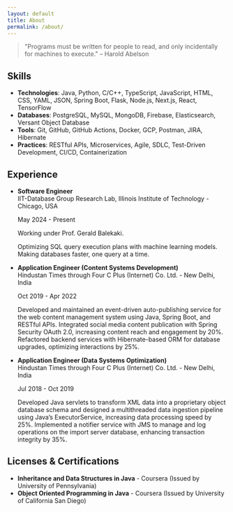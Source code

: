 ```yaml
---
layout: default
title: About
permalink: /about/
---
```


> "Programs must be written for people to read, and only incidentally for machines to execute." – Harold Abelson

## Skills <i class="fas fa-tools"></i>
- **Technologies**: <i class="fas fa-code"></i> Java, Python, C/C++, TypeScript, JavaScript, HTML, CSS, YAML, JSON, Spring Boot, Flask, Node.js, Next.js, React, TensorFlow
- **Databases**: <i class="fas fa-database"></i> PostgreSQL, MySQL, MongoDB, Firebase, Elasticsearch, Versant Object Database
- **Tools**: <i class="fas fa-tools"></i> Git, GitHub, GitHub Actions, Docker, GCP, Postman, JIRA, Hibernate
- **Practices**: <i class="fas fa-cogs"></i> RESTful APIs, Microservices, Agile, SDLC, Test-Driven Development, CI/CD, Containerization

## Experience <i class="fas fa-briefcase"></i>
- **Software Engineer** <i class="fas fa-laptop-code"></i>  
  IIT-Database Group Research Lab, Illinois Institute of Technology - Chicago, USA

  May 2024 - Present  

  Working under Prof. Gerald Balekaki.
  

  Optimizing SQL query execution plans with machine learning models. Making databases faster, one query at a time.

- **Application Engineer (Content Systems Development)** <i class="fas fa-code"></i>  
  Hindustan Times through Four C Plus (Internet) Co. Ltd. - New Delhi, India  

  Oct 2019 - Apr 2022

  Developed and maintained an event-driven auto-publishing service for the web content management system using Java, Spring Boot, and RESTful APIs. Integrated social media content publication with Spring Security OAuth 2.0, increasing content reach and engagement by 20%. Refactored backend services with Hibernate-based ORM for database upgrades, optimizing interactions by 25%.

- **Application Engineer (Data Systems Optimization)**  
Hindustan Times through Four C Plus (Internet) Co. Ltd. - New Delhi, India 

    Jul 2018 - Oct 2019  

    Developed Java servlets to transform XML data into a proprietary object database schema and designed a multithreaded data ingestion pipeline using Java’s ExecutorService, increasing data processing speed by 25%. Implemented a notifier service with JMS to manage and log operations on the import server database, enhancing transaction integrity by 35%.


## Licenses & Certifications <i class="fas fa-certificate"></i>
- **Inheritance and Data Structures in Java** - Coursera (Issued by University of Pennsylvania)
- **Object Oriented Programming in Java** - Coursera (Issued by University of California San Diego)

